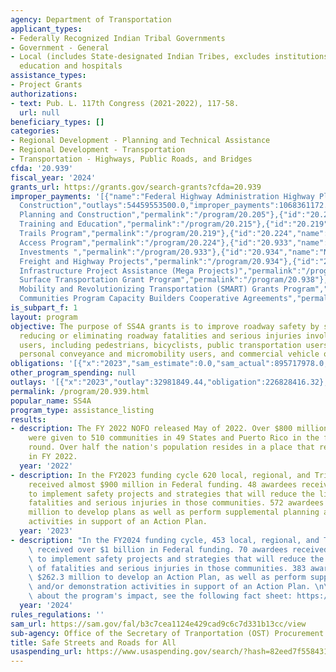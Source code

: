 ```yaml
---
agency: Department of Transportation
applicant_types:
- Federally Recognized Indian Tribal Governments
- Government - General
- Local (includes State-designated Indian Tribes, excludes institutions of higher
  education and hospitals
assistance_types:
- Project Grants
authorizations:
- text: Pub. L. 117th Congress (2021-2022), 117-58.
  url: null
beneficiary_types: []
categories:
- Regional Development - Planning and Technical Assistance
- Regional Development - Transportation
- Transportation - Highways, Public Roads, and Bridges
cfda: '20.939'
fiscal_year: '2024'
grants_url: https://grants.gov/search-grants?cfda=20.939
improper_payments: '[{"name":"Federal Highway Administration Highway Planning and
  Construction","outlays":54459553500.0,"improper_payments":1068361172.0,"insufficient_payment":0.0,"high_priority":true,"related_programs":[{"id":"20.205","name":"Highway
  Planning and Construction","permalink":"/program/20.205"},{"id":"20.215","name":"Highway
  Training and Education","permalink":"/program/20.215"},{"id":"20.219","name":"Recreational
  Trails Program","permalink":"/program/20.219"},{"id":"20.224","name":"Federal Lands
  Access Program","permalink":"/program/20.224"},{"id":"20.933","name":"National Infrastructure
  Investments ","permalink":"/program/20.933"},{"id":"20.934","name":"Nationally Significant
  Freight and Highway Projects","permalink":"/program/20.934"},{"id":"20.937","name":"National
  Infrastructure Project Assistance (Mega Projects)","permalink":"/program/20.937"},{"id":"20.938","name":"Rural
  Surface Transportation Grant Program","permalink":"/program/20.938"},{"id":"20.941","name":"Strengthening
  Mobility and Revolutionizing Transportation (SMART) Grants Program","permalink":"/program/20.941"},{"id":"20.942","name":"Thriving
  Communities Program Capacity Builders Cooperative Agreements","permalink":"/program/20.942"}]}]'
is_subpart_f: 1
layout: program
objective: The purpose of SS4A grants is to improve roadway safety by significantly
  reducing or eliminating roadway fatalities and serious injuries involving various
  users, including pedestrians, bicyclists, public transportation users, motorists,
  personal conveyance and micromobility users, and commercial vehicle operators.
obligations: '[{"x":"2023","sam_estimate":0.0,"sam_actual":895717978.0,"usa_spending_actual":231876076.12},{"x":"2024","sam_estimate":0.0,"sam_actual":1261494000.0,"usa_spending_actual":195695028.59},{"x":"2025","sam_estimate":0.0,"sam_actual":1000000000.0,"usa_spending_actual":23300626.0}]'
other_program_spending: null
outlays: '[{"x":"2023","outlay":32981849.44,"obligation":226828416.32},{"x":"2024","outlay":793715.83,"obligation":201222688.39},{"x":"2025","outlay":0.0,"obligation":22820626.0}]'
permalink: /program/20.939.html
popular_name: SS4A
program_type: assistance_listing
results:
- description: The FY 2022 NOFO released May of 2022. Over $800 million in awards
    were given to 510 communities in 49 States and Puerto Rico in the first funding
    round. Over half the nation's population resides in a place that received funding
    in FY 2022.
  year: '2022'
- description: In the FY2023 funding cycle 620 local, regional, and Tribal governments
    received almost $900 million in Federal funding. 48 awardees received $605 million
    to implement safety projects and strategies that will reduce the likelihood of
    fatalities and serious injuries in those communities. 572 awardees received $290
    million to develop plans as well as perform supplemental planning and/or demonstration
    activities in support of an Action Plan.
  year: '2023'
- description: "In the FY2024 funding cycle, 453 local, regional, and Tribal governments\
    \ received over $1 billion in Federal funding. 70 awardees received $806.6 million\
    \ to implement safety projects and strategies that will reduce the likelihood\
    \ of fatalities and serious injuries in those communities. 383 awardees received\
    \ $262.3 million to develop an Action Plan, as well as perform supplemental planning\
    \ and/or demonstration activities in support of an Action Plan. \n\nFor more information\
    \ about the program's impact, see the following fact sheet: https://www.transportation.gov/grants/SS4A/fact-sheet."
  year: '2024'
rules_regulations: ''
sam_url: https://sam.gov/fal/b3c7cea1124e429cad9c6c7d331b13cc/view
sub-agency: Office of the Secretary of Tranportation (OST) Procurement Operations
title: Safe Streets and Roads for All
usaspending_url: https://www.usaspending.gov/search/?hash=82eed7f558431dad8b2bfd461605971d
---
```

